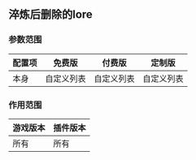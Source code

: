 ## 淬炼后删除的lore

### 参数范围

| 配置项 | 免费版   | 付费版   | 定制版   |
|-----|-------|-------|-------|
| 本身  | 自定义列表 | 自定义列表 | 自定义列表 |

### 作用范围

| 游戏版本 | 插件版本 |
|------|------|
| 所有   | 所有   |

